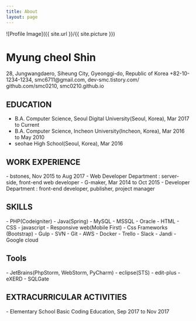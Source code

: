 ```yaml
---
title: About
layout: page
---
```

![Profile Image]({{ site.url }}/{{ site.picture }})

<h1>Myung cheol Shin</h1>
<p>
28, Jungwangdaero, Siheung City, Gyeonggi-do, Republic of Korea
+82-10-1234-1234, smc6711@gmail.com, dev-smc.tistory.com/
github.com/smc0210, smc0210.github.io
</p>

<h2>EDUCATION</h2>
<ul class="skill-list">
	<li>B.A. Computer Science, Seoul Digital University(Seoul, Korea), Mar 2017 to Current </li>
    <li>B.A. Computer Science, Incheon University(Incheon, Korea), Mar 2016 to May 2010</li>
	<li>seohae High School(Seoul, Korea), Mar 2016</li>
</ul>

<h2>WORK EXPERIENCE</h2>
- bstones, Nov 2015 to Aug 2017
	- Web Developer Department : server-side, front-end web developer
- G-maker, Mar 2014 to Oct 2015
	- Developer Department : front-end developer, publisher, project manager

<h2>SKILLS</h2>
- PHP(Codeigniter)
- Java(Spring)
- MySQL - MSSQL - Oracle
- HTML - CSS - javascript
- Responsive web(Mobile First)
- Css Frameworks (Bootstrap)
- Gulp
- SVN - Git
- AWS
- Docker
- Trello - Slack - Jandi - Google cloud

<h2>Tools</h2>
- JetBrains(PhpStorm, WebStorm, PyCharm)
- eclipse(STS)
- edit-plus
- eXERD
- SQLGate

<h2>EXTRACURRICULAR ACTIVITIES</h2>
- Elementary School Basic Coding Education, Sep 2017 to Nov 2017



